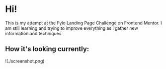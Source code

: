 # Hi! 
This is my attempt at the Fylo Landing Page Challenge on Frontend Mentor.
I am still learning and trying to improve everything as i gather new information and techniques.

## How it's looking currently:
!(./screenshot.png)
